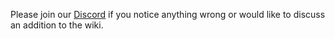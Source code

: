 Please join our [Discord](https://discord.gg/mePCs8U) if you notice anything wrong or would like to discuss an addition to the wiki.
